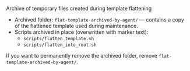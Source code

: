Archive of temporary files created during template flattening

- Archived folder: `flat-template-archived-by-agent/` — contains a copy of the flattened template used during maintenance.
- Scripts archived in place (overwritten with marker text):
  - `scripts/flatten_template.sh`
  - `scripts/flatten_into_root.sh`

If you want to permanently remove the archived folder, remove `flat-template-archived-by-agent/`.
